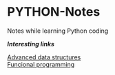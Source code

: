 # PYTHON-Notes
Notes while learning Python coding


***Interesting links***   
   
[Advanced data structures](https://github.com/bhavinjawade/Advanced-Data-Structures-with-Python)    
[Funcional programming](https://medium.com/@rohanroyjacob/functional-programming-in-python-1-lambda-map-filter-reduce-zip-6fed5b48fecb)    
